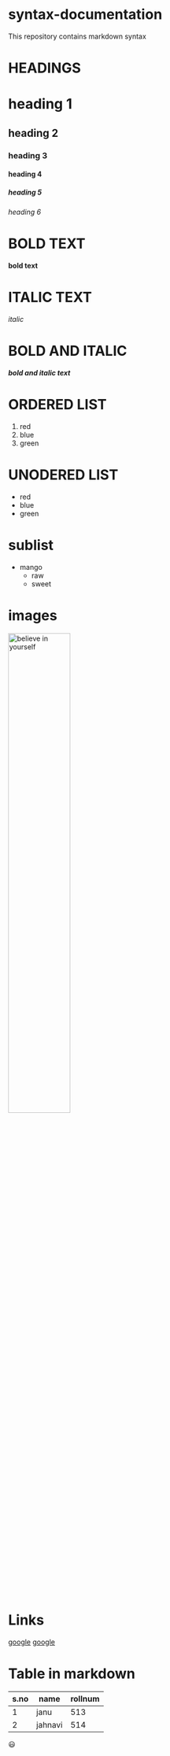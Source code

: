 # syntax-documentation
This repository contains markdown syntax

# HEADINGS
<h1> heading 1</h1>
<h2> heading 2 </h2>
<h3> heading 3 </h3>
<h4> heading 4 </h4>
<h5> heading 5 </h5>
<h6> heading 6 </h6>

# BOLD TEXT
<b> bold text </b>

# ITALIC TEXT
<i> italic </i>

# BOLD AND ITALIC
<b> <i> bold and italic text </i> </b>

# ORDERED LIST
<ol>
  <li> red </li>
  <li> blue </li>
  <li> green </li>
</ol>

# UNODERED LIST
<ul>
  <li> red </li>
  <li> blue </li>
  <li> green </li>
</ul>

# sublist
<ul>
  <li> mango 
    <ul> 
      <li> raw </li>
      <li> sweet </li>
    </ul>
  </li>
</ul>

# images
<img src="https://streaming.yayimages.com/images/photographer/stuartmiles/3e17e4ce1eb7a53988f4117ee543a0b1/believe-in-yourself-means-faithful-faith-and-positivity.jpg" alt="believe in yourself" width="50%">

# Links
<a href="https://www.google.com/">google</a>
<a href="">google</a>

# Table in markdown
s.no|name|rollnum
----|----|-----
1|janu|513
2|jahnavi|514

:smiley:

